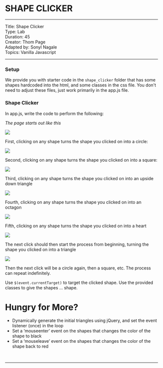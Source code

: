 # SHAPE CLICKER

---

Title: Shape Clicker<br>
Type: Lab<br>
Duration: 45<br>
Creator: Thom Page <br>
Adapted by: Sonyl Nagale <br/>
Topics: Vanilla Javascript <br>

---

### Setup

We provide you with starter code in the `shape_clicker` folder that has some shapes hardcoded into the html, and some classes in the css file. You don't need to adjust these files, just work primarily in the app.js file.

### Shape Clicker

In app.js, write the code to perform the following:

_The page starts out like this_

![](https://i.imgur.com/X3y7Uqn.png)

First, clicking on any shape turns the shape you clicked on into a circle:

![](https://i.imgur.com/udRczSn.png)

Second, clicking on any shape turns the shape you clicked on into a square:

![](https://i.imgur.com/Tu1As1l.png)

Third, clicking on any shape turns the shape you clicked on into an upside down triangle

![](https://i.imgur.com/dxoLFSD.png)

Fourth, clicking on any shape turns the shape you clicked on into an octagon

![](https://i.imgur.com/iL3vdfs.png)

Fifth, clicking on any shape turns the shape you clicked on into a heart

![](https://i.imgur.com/2GEK936.png)

The next click should then start the process from beginning, turning the shape you clicked on into a triangle

![](https://i.imgur.com/mB2xpLi.png)

Then the next click will be a circle again, then a square, etc. The process can repeat indefinitely.

Use `$(event.currentTarget)` to target the clicked shape. Use the provided classes to give the shapes ... shape.

# Hungry for More?

- Dynamically generate the initial triangles using jQuery, and set the event listener (once) in the loop
- Set a ‘mouseenter’ event on the shapes that changes the color of the shape to black
- Set a ‘mouseleave’ event on the shapes that changes the color of the shape back to red

<br>
<hr>
